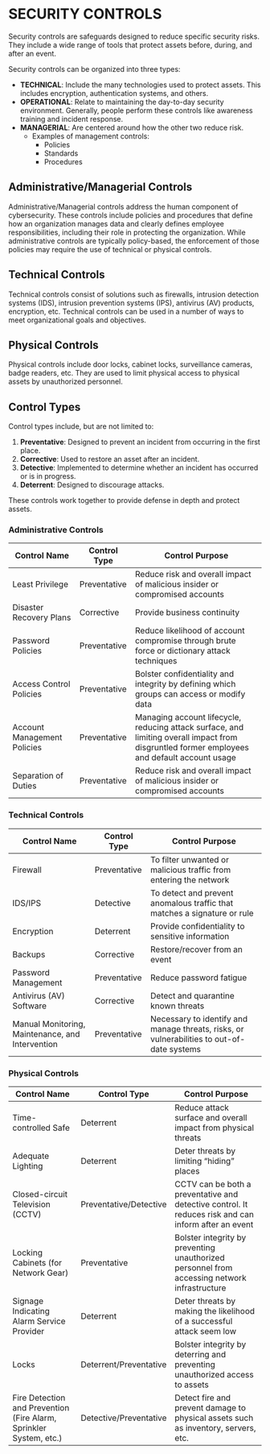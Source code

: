 # SECURITY CONTROLS

Security controls are safeguards designed to reduce specific security risks. They include a wide range of tools that protect assets before, during, and after an event.

Security controls can be organized into three types:
- **TECHNICAL**: Include the many technologies used to protect assets. This includes encryption, authentication systems, and others.
- **OPERATIONAL**: Relate to maintaining the day-to-day security environment. Generally, people perform these controls like awareness training and incident response.
- **MANAGERIAL**: Are centered around how the other two reduce risk.  
  - Examples of management controls:
    - Policies
    - Standards
    - Procedures

## Administrative/Managerial Controls

Administrative/Managerial controls address the human component of cybersecurity. These controls include policies and procedures that define how an organization manages data and clearly defines employee responsibilities, including their role in protecting the organization. While administrative controls are typically policy-based, the enforcement of those policies may require the use of technical or physical controls.

## Technical Controls

Technical controls consist of solutions such as firewalls, intrusion detection systems (IDS), intrusion prevention systems (IPS), antivirus (AV) products, encryption, etc. Technical controls can be used in a number of ways to meet organizational goals and objectives.

## Physical Controls

Physical controls include door locks, cabinet locks, surveillance cameras, badge readers, etc. They are used to limit physical access to physical assets by unauthorized personnel.

## Control Types

Control types include, but are not limited to:
1. **Preventative**: Designed to prevent an incident from occurring in the first place.
2. **Corrective**: Used to restore an asset after an incident.
3. **Detective**: Implemented to determine whether an incident has occurred or is in progress.
4. **Deterrent**: Designed to discourage attacks.

These controls work together to provide defense in depth and protect assets. 

### Administrative Controls

| Control Name                  | Control Type | Control Purpose                                                                 |
|-------------------------------|--------------|---------------------------------------------------------------------------------|
| Least Privilege               | Preventative | Reduce risk and overall impact of malicious insider or compromised accounts     |
| Disaster Recovery Plans       | Corrective   | Provide business continuity                                                     |
| Password Policies             | Preventative | Reduce likelihood of account compromise through brute force or dictionary attack techniques |
| Access Control Policies       | Preventative | Bolster confidentiality and integrity by defining which groups can access or modify data |
| Account Management Policies   | Preventative | Managing account lifecycle, reducing attack surface, and limiting overall impact from disgruntled former employees and default account usage |
| Separation of Duties          | Preventative | Reduce risk and overall impact of malicious insider or compromised accounts     |

### Technical Controls

| Control Name                  | Control Type | Control Purpose                                                                 |
|-------------------------------|--------------|---------------------------------------------------------------------------------|
| Firewall                      | Preventative | To filter unwanted or malicious traffic from entering the network                 |
| IDS/IPS                        | Detective    | To detect and prevent anomalous traffic that matches a signature or rule        |
| Encryption                    | Deterrent    | Provide confidentiality to sensitive information                                |
| Backups                       | Corrective   | Restore/recover from an event                                                  |
| Password Management           | Preventative | Reduce password fatigue                                                        |
| Antivirus (AV) Software       | Corrective   | Detect and quarantine known threats                                             |
| Manual Monitoring, Maintenance, and Intervention | Preventative | Necessary to identify and manage threats, risks, or vulnerabilities to out-of-date systems |

### Physical Controls

| Control Name                  | Control Type    | Control Purpose                                                                 |
|-------------------------------|-----------------|---------------------------------------------------------------------------------|
| Time-controlled Safe          | Deterrent       | Reduce attack surface and overall impact from physical threats                  |
| Adequate Lighting             | Deterrent       | Deter threats by limiting “hiding” places                                       |
| Closed-circuit Television (CCTV) | Preventative/Detective | CCTV can be both a preventative and detective control. It reduces risk and can inform after an event |
| Locking Cabinets (for Network Gear) | Preventative | Bolster integrity by preventing unauthorized personnel from accessing network infrastructure |
| Signage Indicating Alarm Service Provider | Deterrent | Deter threats by making the likelihood of a successful attack seem low          |
| Locks                         | Deterrent/Preventative | Bolster integrity by deterring and preventing unauthorized access to assets    |
| Fire Detection and Prevention (Fire Alarm, Sprinkler System, etc.) | Detective/Preventative | Detect fire and prevent damage to physical assets such as inventory, servers, etc. |

